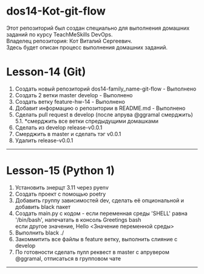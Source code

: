 # dos14-Kot-git-flow

Этот репозиторий был создан специально для выполнения домашних заданий по курсу TeachMeSkills DevOps.  
Владелец репозитория: Кот Виталий Сергеевич.  
Здесь будет описан процесс выполнения домашних заданий.  

# Lesson-14 (Git)  
1. Создать новый репозиторий dos14-family_name-git-flow - Выполнено  
2. Создать 2 ветки master develop - Выполнено  
3. Cоздать ветку feature-hw-14 - Выполнено  
4. Добавит информацию о репозитории в README.md - Выполнено  
5. Сделать pull request в develop (после апрува @ggramal смерджить)  
5.1. *cмерджить все ветки спредыдущими домашками  
6. Сделать из develop release-v0.0.1  
7. Cмерджить в master и сделать тэг v0.0.1  
8. Удалить release-v0.0.1  
---

# Lesson-15 (Python 1)  
1. Установить знерщт 3.11 через pyenv  
2. Создать проект с помощью poetry  
3. Добавить группу зависимостей dev, сделать её опциональной и добавить black пакет  
4. Создать main.py с кодом - если переменная среды 'SHELL' равна '/bin/bash', напечатать в консоль Greetings bash  
если другое значение, Hello <Значение переменной среды>  
5. Выполнить black ./  
6. Закоммитить все файлы в feature ветку, выполнить слияние с develop  
7. По готовности сделать пулл реквест в master с апрувером @ggramal, отписаться в групповом чате  
---

